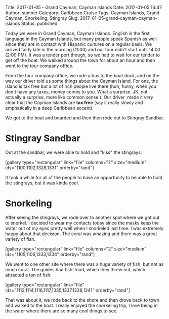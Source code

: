 Title: 2017-01-05 - Grand Cayman, Cayman Islands
Date: 2017-01-05 16:47
Author: sumner
Category: Caribbean Cruise
Tags: Cayman Islands, Grand Cayman, Snorkeling, Stingray
Slug: 2017-01-05-grand-cayman-cayman-islands
Status: published

Today we were in Grand Cayman, Cayman Islands. English is the first
language in the Cayman Islands, but many people speak Spanish as well
since they are in contact with Hispanic cultures on a regular basis. We
arrived fairly late in the morning (11:00) and our tour didn't start
until 14:00 (2:00 PM). It was a tender port though, so we had to wait
for our tender to get off the boat. We walked around the town for about
an hour and then went to the tour company office.

From the tour company office, we rode a bus to the boat dock, and on the
way our driver told us some things about the Cayman Island. For one, the
island is tax free but a lot of rich people live there (huh, funny, when
you don't have any taxes, money comes to you. What a surprise. JK, not
actually a surprise, more like common sense.). Our driver  made it
*very* clear that the Cayman Islands are **tax free** (say it really
slowly and emphatically in a deep Caribbean accent).

We got to the boat and boarded and then then rode out to Stingray
Sandbar.

Stingray Sandbar
================

Out at the sandbar, we were able to hold and "kiss" the stingrays.

\[gallery type="rectangular" link="file" columns="2" size="medium"
ids="1100,1102,1328,1331" orderby="rand"\]

It took a while for all of the people to have an opportunity to be able
to hold the stingrays, but it was kinda cool.

Snorkeling
==========

After seeing the stingrays, we rode over to another spot where we got
out to snorkel. I decided to wear my contacts today since the masks keep
the water out of my eyes pretty well when I snorkeled last time. I was
extremely happy about that decision. The coral was amazing and there was
a great variety of fish.

\[gallery type="rectangular" link="file" columns="2" size="medium"
ids="1105,1106,1333,1334" orderby="rand"\]

We went to one other site where there was a huge variety of fish, but
not as much coral. The guides had fish-food, which they threw out, which
attracted a ton of fish.

\[gallery type="rectangular" link="file"
ids="1112,1114,1116,1117,1335,1337,1338,1341" orderby="rand"\]

That was about it, we rode back to the shore and then drove back to town
and walked to the boat. I really enjoyed the snorkeling trip, I love
being in the water where there are so many cool things to see.
